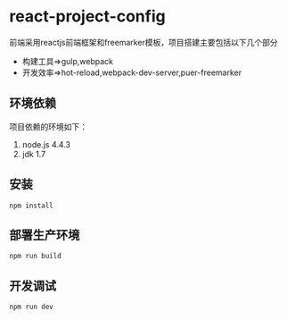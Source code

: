# react-project-config
前端采用reactjs前端框架和freemarker模板，项目搭建主要包括以下几个部分
- 构建工具=>gulp,webpack
- 开发效率=>hot-reload,webpack-dev-server,puer-freemarker

## 环境依赖
项目依赖的环境如下：
1. node.js 4.4.3
2. jdk 1.7

## 安装
    npm install
## 部署生产环境
    npm run build
## 开发调试
    npm run dev
